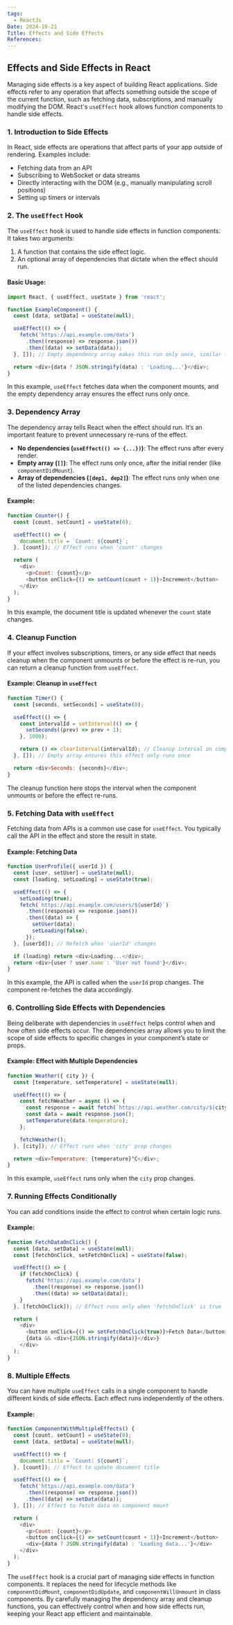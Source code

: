 ```yaml
---
tags:
  - ReactJs
Date: 2024-10-21
Title: Effects and Side Effects
References:
---
```

## Effects and Side Effects in React

Managing side effects is a key aspect of building React applications. Side effects refer to any operation that affects something outside the scope of the current function, such as fetching data, subscriptions, and manually modifying the DOM. React's `useEffect` hook allows function components to handle side effects.

### 1. Introduction to Side Effects
In React, side effects are operations that affect parts of your app outside of rendering. Examples include:
- Fetching data from an API
- Subscribing to WebSocket or data streams
- Directly interacting with the DOM (e.g., manually manipulating scroll positions)
- Setting up timers or intervals

### 2. The `useEffect` Hook
The `useEffect` hook is used to handle side effects in function components. It takes two arguments:
1. A function that contains the side effect logic.
2. An optional array of dependencies that dictate when the effect should run.

#### Basic Usage:
```javascript
import React, { useEffect, useState } from 'react';

function ExampleComponent() {
  const [data, setData] = useState(null);

  useEffect(() => {
    fetch('https://api.example.com/data')
      .then((response) => response.json())
      .then((data) => setData(data));
  }, []); // Empty dependency array makes this run only once, similar to componentDidMount

  return <div>{data ? JSON.stringify(data) : 'Loading...'}</div>;
}
```
In this example, `useEffect` fetches data when the component mounts, and the empty dependency array ensures the effect runs only once.

### 3. Dependency Array
The dependency array tells React when the effect should run. It’s an important feature to prevent unnecessary re-runs of the effect.

- **No dependencies (`useEffect(() => {...})`)**: The effect runs after every render.
- **Empty array (`[]`)**: The effect runs only once, after the initial render (like `componentDidMount`).
- **Array of dependencies (`[dep1, dep2]`)**: The effect runs only when one of the listed dependencies changes.

#### Example:
```javascript
function Counter() {
  const [count, setCount] = useState(0);

  useEffect(() => {
    document.title = `Count: ${count}`;
  }, [count]); // Effect runs when 'count' changes

  return (
    <div>
      <p>Count: {count}</p>
      <button onClick={() => setCount(count + 1)}>Increment</button>
    </div>
  );
}
```

In this example, the document title is updated whenever the `count` state changes.

### 4. Cleanup Function
If your effect involves subscriptions, timers, or any side effect that needs cleanup when the component unmounts or before the effect is re-run, you can return a cleanup function from `useEffect`.

#### Example: Cleanup in `useEffect`
```javascript
function Timer() {
  const [seconds, setSeconds] = useState(0);

  useEffect(() => {
    const intervalId = setInterval(() => {
      setSeconds((prev) => prev + 1);
    }, 1000);

    return () => clearInterval(intervalId); // Cleanup interval on component unmount
  }, []); // Empty array ensures this effect only runs once

  return <div>Seconds: {seconds}</div>;
}
```
The cleanup function here stops the interval when the component unmounts or before the effect re-runs.

### 5. Fetching Data with `useEffect`
Fetching data from APIs is a common use case for `useEffect`. You typically call the API in the effect and store the result in state.

#### Example: Fetching Data
```javascript
function UserProfile({ userId }) {
  const [user, setUser] = useState(null);
  const [loading, setLoading] = useState(true);

  useEffect(() => {
    setLoading(true);
    fetch(`https://api.example.com/users/${userId}`)
      .then((response) => response.json())
      .then((data) => {
        setUser(data);
        setLoading(false);
      });
  }, [userId]); // Refetch when 'userId' changes

  if (loading) return <div>Loading...</div>;
  return <div>{user ? user.name : 'User not found'}</div>;
}
```
In this example, the API is called when the `userId` prop changes. The component re-fetches the data accordingly.

### 6. Controlling Side Effects with Dependencies
Being deliberate with dependencies in `useEffect` helps control when and how often side effects occur. The dependencies array allows you to limit the scope of side effects to specific changes in your component’s state or props.

#### Example: Effect with Multiple Dependencies
```javascript
function Weather({ city }) {
  const [temperature, setTemperature] = useState(null);

  useEffect(() => {
    const fetchWeather = async () => {
      const response = await fetch(`https://api.weather.com/city/${city}`);
      const data = await response.json();
      setTemperature(data.temperature);
    };

    fetchWeather();
  }, [city]); // Effect runs when 'city' prop changes

  return <div>Temperature: {temperature}°C</div>;
}
```
In this example, `useEffect` runs only when the `city` prop changes.

### 7. Running Effects Conditionally
You can add conditions inside the effect to control when certain logic runs.

#### Example:
```javascript
function FetchDataOnClick() {
  const [data, setData] = useState(null);
  const [fetchOnClick, setFetchOnClick] = useState(false);

  useEffect(() => {
    if (fetchOnClick) {
      fetch('https://api.example.com/data')
        .then((response) => response.json())
        .then((data) => setData(data));
    }
  }, [fetchOnClick]); // Effect runs only when 'fetchOnClick' is true

  return (
    <div>
      <button onClick={() => setFetchOnClick(true)}>Fetch Data</button>
      {data && <div>{JSON.stringify(data)}</div>}
    </div>
  );
}
```

### 8. Multiple Effects
You can have multiple `useEffect` calls in a single component to handle different kinds of side effects. Each effect runs independently of the others.

#### Example:
```javascript
function ComponentWithMultipleEffects() {
  const [count, setCount] = useState(0);
  const [data, setData] = useState(null);

  useEffect(() => {
    document.title = `Count: ${count}`;
  }, [count]); // Effect to update document title

  useEffect(() => {
    fetch('https://api.example.com/data')
      .then((response) => response.json())
      .then((data) => setData(data));
  }, []); // Effect to fetch data on component mount

  return (
    <div>
      <p>Count: {count}</p>
      <button onClick={() => setCount(count + 1)}>Increment</button>
      <div>{data ? JSON.stringify(data) : 'Loading data...'}</div>
    </div>
  );
}
```

The `useEffect` hook is a crucial part of managing side effects in function components. It replaces the need for lifecycle methods like `componentDidMount`, `componentDidUpdate`, and `componentWillUnmount` in class components. By carefully managing the dependency array and cleanup functions, you can effectively control when and how side effects run, keeping your React app efficient and maintainable.